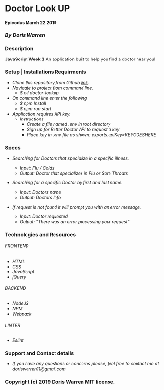 # Doctor Look UP

#### Epicodus March 22 2019

### _By Doris Warren_

### Description

**JavaScript Week 2** An application built to help you find a doctor near you!

### Setup | Installations Requirments

* _Clone this repository from Github [link](https://github.com/DorisWarren/doctor-look-up.git)._
* _Navigate to project from command line._
  * _$ cd doctor-lookup_
* _On command line enter the following_
  * _$ npm Install_
  * _$ npm run start_
* _Application requires API key._
  * _Instructions_
    *  _Create a file named .env in root directory_
    *  _Sign up for Better Doctor API to request a key_
    *  _Place key in .env file as shown: exports.apiKey=KEYGOESHERE_

### Specs
* _Searching for Doctors that specialize in a specific illness._
  * _Input: Flu / Colds_
  * _Output: Doctor that specializes in Flu or Sore Throats_

* _Searching for a specific Doctor by first and last name._
  * _Input: Doctors name_
  * _Output: Doctors Info_

* _If request is not found it will prompt you with an error message._
  * _Input: Doctor requested_
  * _Output: "There was an error processing your request"_

### Technologies and Resources

###### FRONTEND
  * _HTML_
  * _CSS_
  * _JavaScript_
  * _jQuery_

###### BACKEND
  * _NodeJS_
  * _NPM_
  * _Webpack_

###### LINTER
  * _Eslint_

### Support and Contact details
* _If you have any questions or concerns please, feel free to contact me at doriswarren11@gmail.com_

### Copyright (c) 2019 Doris Warren MIT license.

